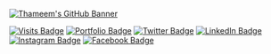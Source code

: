 [![Thameem's GitHub Banner](https://d33wubrfki0l68.cloudfront.net/2dde0ac8ea02e1e1a12d4c8e9a874b428b7e7564/b083d/assets/front/images/logo.png)](https://www.thameem.me)

[![Visits Badge](https://badges.pufler.dev/visits/thameemk612/thameemk612)](https://www.thameem.me)
[![Portfolio Badge](https://img.shields.io/badge/Portfolio-Visit-informational?style=flat&logo=&logoColor=white&color=4267B2)](https://www.thameem.me)
[![Twitter Badge](https://img.shields.io/badge/Twitter-Profile-informational?style=flat&logo=twitter&logoColor=white&color=1CA2F1)](https://twitter.com/thameemk612)
[![LinkedIn Badge](https://img.shields.io/badge/LinkedIn-Profile-informational?style=flat&logo=linkedin&logoColor=white&color=0D76A8)](https://www.linkedin.com/in/thameem-karakkoth/)
[![Instagram Badge](https://img.shields.io/badge/InstaGram-Profile-informational?style=flat&logo=instagram&logoColor=white&color=bc2a8d)](https://www.instagram.com/thameemk612/)
[![Facebook Badge](https://img.shields.io/badge/FaceBook-Profile-informational?style=flat&logo=faceBook&logoColor=white&color=4267B2)](https://www.facebook.com/thameemk612/)